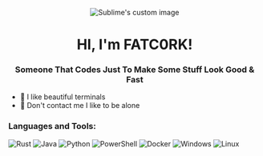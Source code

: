 <p align="center">
  <img src="https://avatars.githubusercontent.com/u/82945217?v=4" alt="Sublime's custom image"/>
</p>
<h1 align="center">HI, I'm FATC0RK!</h1>

<h3 align="center">Someone That Codes Just To Make Some Stuff Look Good & Fast</h3>

- 🎨 I like beautiful terminals 
- 🚫 Don't contact me I like to be alone

<h3 align="left">Languages and Tools:</h3>

![Rust](https://img.shields.io/badge/rust-%23000000.svg?style=for-the-badge&logo=rust&logoColor=white)
![Java](https://img.shields.io/badge/java-%23ED8B00.svg?style=for-the-badge&logo=openjdk&logoColor=white)
![Python](https://img.shields.io/badge/Python-14354C?style=for-the-badge&logo=python&logoColor=white)
![PowerShell](https://img.shields.io/badge/PowerShell-%235391FE.svg?style=for-the-badge&logo=powershell&logoColor=white)
![Docker](https://img.shields.io/badge/Docker-2CA5E0?style=for-the-badge&logo=docker&logoColor=white)
![Windows](https://img.shields.io/badge/Windows-0078D6?style=for-the-badge&logo=windows&logoColor=white)
![Linux](https://img.shields.io/badge/Linux-FCC624?style=for-the-badge&logo=linux&logoColor=black)
